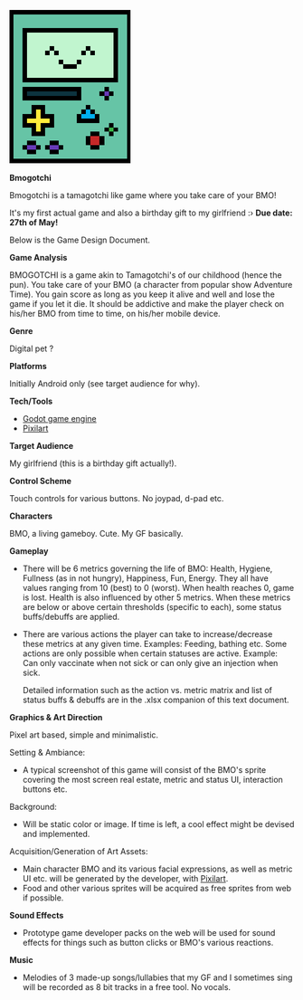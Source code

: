 ![alt text](https://github.com/HaroldReyiz/Bmogotchi/blob/master/Bmogotchi/BMO.png "BMO.png")

**Bmogotchi**

Bmogotchi is a tamagotchi like game where you take care of your BMO!

It's my first actual game and also a birthday gift to my girlfriend :›
**Due date: 27th of May!**

Below is the Game Design Document.

**Game Analysis**

BMOGOTCHI is a game akin to Tamagotchi's of our childhood (hence the pun). You take care of your BMO (a character from popular show Adventure Time).
You gain score as long as you keep it alive and well and lose the game if you let it die.
It should be addictive and make the player check on his/her BMO from time to time, on his/her mobile device.

**Genre**

Digital pet ?

**Platforms**

Initially Android only (see target audience for why).

**Tech/Tools**

- [Godot game engine](https://godotengine.org/)
- [Pixilart](https://pixilart.com/)

**Target Audience**

My girlfriend (this is a birthday gift actually!).

**Control Scheme**

Touch controls for various buttons. No joypad, d-pad etc.

**Characters**

BMO, a living gameboy. Cute. My GF basically.

**Gameplay**

- There will be 6 metrics governing the life of BMO: Health, Hygiene, Fullness (as in not hungry), Happiness, Fun, Energy.
  They all have values ranging from 10 (best) to 0 (worst). When health reaches 0, game is lost. Health is also influenced by other 5 metrics.
  When these metrics are below or above certain thresholds (specific to each), some status buffs/debuffs are applied.

- There are various actions the player can take to increase/decrease these metrics at any given time.
  Examples: Feeding, bathing etc.
  Some actions are only possible when certain statuses are active. Example: Can only vaccinate when not sick or can only give an injection when sick.

  Detailed information such as the action vs. metric matrix and list of status buffs & debuffs are in the .xlsx companion of this text document.

**Graphics & Art Direction**

  Pixel art based, simple and minimalistic.

Setting & Ambiance:
- A typical screenshot of this game will consist of the BMO's sprite covering the most screen real estate, metric and status UI, interaction buttons etc. 
        
Background:
- Will be static color or image. If time is left, a cool effect might be devised and implemented.

Acquisition/Generation of Art Assets: 
- Main character BMO and its various facial expressions, as well as metric UI etc. will be generated by the developer, with [Pixilart](https://pixilart.com/).
- Food and other various sprites will be acquired as free sprites from web if possible.

**Sound Effects**

- Prototype game developer packs on the web will be used for sound effects for things such as button clicks or BMO's various reactions.

**Music**

- Melodies of 3 made-up songs/lullabies that my GF and I sometimes sing will be recorded as 8 bit tracks in a free tool. No vocals.